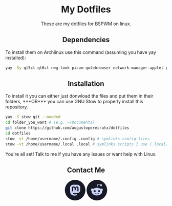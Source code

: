 <h1 align="center">My Dotfiles</h1>

<p align="center">These are my dotfiles for BSPWM on linux.</p>

<h2 align="center"> Dependencies </h2>

To install them on Archlinux use this command (assuming you have yay installed):
```bash
yay -Sy qt5ct qt6ct nwg-look picom qutebrowser network-manager-applet pavucontrol pamixer dunst micro neovim btop catppuccin-gtk-theme-mocha
```
<h2 align="center"> Installation </h2>
To install it you can either just donwload the files and put them in their folders, ***OR*** you can use GNU Stow to properly install this repository.

```bash
yay -S stow git --needed
cd folder_you_want # (e.g. ~/Documents)
git clone https://github.com/augustopereiratx/dotfiles
cd dotfiles
stow -vt /home/username/.config .config # symlinks config files
stow -vt /home/username/.local .local # symlinks scripts I use (.local/bin)
```
You're all set! Talk to me if you have any issues or want help with Linux.

<h2 align="center"> Contact Me </h2>
<p align="center">
  <a href="https://mastodon.social/@augustotx"><img src="assets/social/macchiato_mastodon.svg" width="64" height="64" alt="Mastodon Logo"/></a>
  <a href="https://reddit.com/u/AugustBrasilien"><img src="assets/social/macchiato_reddit.svg" width="64" height="64" alt="Reddit Logo"/></a>
</p>